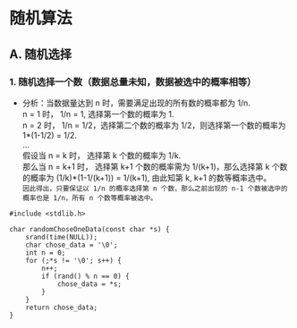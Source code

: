 # 随机算法

## A. 随机选择

### 1. 随机选择一个数（数据总量未知，数据被选中的概率相等）
* 分析：当数据量达到 n 时，需要满足出现的所有数的概率都为 1/n.  
n = 1 时， 1/n = 1, 选择第一个数的概率为 1.  
n = 2 时， 1/n = 1/2，选择第二个数的概率为 1/2，则选择第一个数的概率为 1*(1-1/2) = 1/2.  
...  
假设当 n = k 时， 选择第 k 个数的概率为 1/k.  
那么当 n = k+1 时， 选择第 k+1 个数的概率需为 1/(k+1)，那么选择第 k 个数的概率为 (1/k)*(1-1/(k+1)) = 1/(k+1), 由此知第 k,  k+1 的数等概率选中。  
`因此得出，只要保证以 1/n 的概率选择第 n 个数，那么之前出现的 n-1 个数被选中的概率也是 1/n，所有 n 个数等概率被选中。`

```
#include <stdlib.h>

char randomChoseOneData(const char *s) {
    srand(time(NULL));
    char chose_data = '\0';
    int n = 0;
    for (;*s != '\0'; s++) {
        n++;
        if (rand() % n == 0) {
            chose_data = *s;
        }
    }
    return chose_data;
}
```
